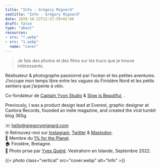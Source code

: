```yaml
---
title: "Info - Grégory Mignard"
seotitle: "Info - Grégory Mignard"
date: 2020-10-22T22:57:50+02:00
draft: false
type: "about"
resources:
- src: "*.webp"
- src: "1.webp"
  name: "cover"
---
```


> Je fais des photos et des films sur les trucs que je trouve intéressants.

Réalisateur & photographe passionné par l’océan et les petites aventures. J’occupe mon temps libre entre les vagues du Finistère Nord et les petits sentiers que j’arpente à vélo.  

Co-fondateur de [Captain Yvon Studio](https://captainyvon.fr) & [Slow is Beautiful](http://slowisbeautiful.cool), .  

Previously, I was a product design lead at Everest, graphic designer at Cantora Records, founded an indie magazine, and created the viral tumblr blog 365g.  

✉️ hello@gregorymignard.com  
🌐 Retrouvez-moi sur [Instagram](https://www.instagram.com/gregmignard/), [Twitter](https://twitter.com/gregmignard) & [Mastodon](https://piaille.fr/@gregmignard).  
🌱 Membre du [1% for the Planet](https://www.onepercentfortheplanet.fr).   
🏠 Finistère, Bretagne.  
📸 Photo prise par [Yves Quéré](https://yvesquere.com). Vestrahorn en Islande, Septembre 2022.

{{< photo class="vertical" src="cover.webp" alt="Info" >}}
